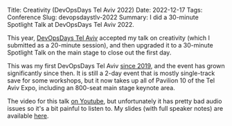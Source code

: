 Title: Creativity (DevOpsDays Tel Aviv 2022)
Date: 2022-12-17
Tags: Conference
Slug: devopsdaystlv-2022
Summary: I did a 30-minute Spotlight Talk at DevOpsDays Tel Aviv 2022.

This year, [DevOpsDays Tel Aviv](https://devopsdaystlv.com) accepted
my talk on creativity (which I submitted as a 20-minute session), and
then upgraded it to a 30-minute Spotlight Talk on the main stage to
close out the first day.

This was my first DevOpsDays Tel Aviv [since
2019]({filename}devopsdaystlv-2019.md), and the event has grown
significantly since then. It is still a 2-day event that is mostly
single-track save for some workshops, but it now takes up all of
Pavilion 10 of the Tel Aviv Expo, including an 800-seat main stage
keynote area.

The video for this talk [on Youtube](https://youtu.be/gUurzz49j8c),
but unfortunately it has pretty bad audio issues so it's a bit painful
to listen to. My slides (with full speaker notes) are available
[here](https://fghaas.github.io/devopsdaystlv-2022/).
